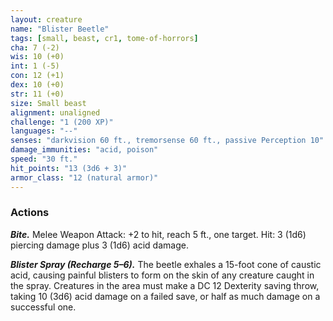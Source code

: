 ```yaml
---
layout: creature
name: "Blister Beetle"
tags: [small, beast, cr1, tome-of-horrors]
cha: 7 (-2)
wis: 10 (+0)
int: 1 (-5)
con: 12 (+1)
dex: 10 (+0)
str: 11 (+0)
size: Small beast
alignment: unaligned
challenge: "1 (200 XP)"
languages: "--"
senses: "darkvision 60 ft., tremorsense 60 ft., passive Perception 10"
damage_immunities: "acid, poison"
speed: "30 ft."
hit_points: "13 (3d6 + 3)"
armor_class: "12 (natural armor)"
---
```


### Actions

***Bite.*** Melee Weapon Attack: +2 to hit, reach 5 ft., one target. Hit: 3 (1d6)
piercing damage plus 3 (1d6) acid damage.

***Blister Spray (Recharge 5–6).*** The beetle exhales a 15-foot cone of
caustic acid, causing painful blisters to form on the skin of any creature
caught in the spray. Creatures in the area must make a DC 12 Dexterity
saving throw, taking 10 (3d6) acid damage on a failed save, or half as
much damage on a successful one.
